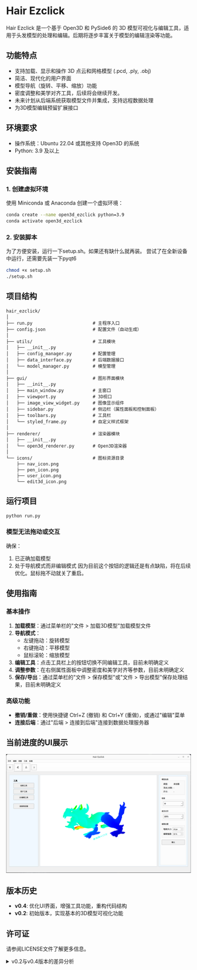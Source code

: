 # Hair Ezclick

Hair Ezclick 是一个基于 Open3D 和 PySide6 的 3D 模型可视化与编辑工具，适用于头发模型的处理和编辑。后期将逐步丰富关于模型的编辑渲染等功能。
## 功能特点

- 支持加载、显示和操作 3D 点云和网格模型 (.pcd, .ply, .obj)
- 简洁、现代化的用户界面
- 模型导航（旋转、平移、缩放）功能
- 密度调整和美学对齐工具，后续将会继续开发。
- 未来计划从后端系统获取模型文件并集成，支持远程数据处理
- 为3D模型编辑预留扩展接口

## 环境要求

- 操作系统：Ubuntu 22.04 或其他支持 Open3D 的系统
- Python: 3.9 及以上

## 安装指南

### 1. 创建虚拟环境

使用 Miniconda 或 Anaconda 创建一个虚拟环境：

```bash
conda create --name open3d_ezclick python=3.9
conda activate open3d_ezclick
```


### 2. 安装脚本
为了方便安装，运行一下setup.sh。如果还有缺什么就再装。
尝试了在全新设备中运行，还需要先装一下pyqt6
```bash
chmod +x setup.sh
./setup.sh
```

## 项目结构

```
hair_ezclick/
│
├── run.py                       # 主程序入口
├── config.json                  # 配置文件（自动生成）
│
├── utils/                       # 工具模块
│   ├── __init__.py
│   ├── config_manager.py        # 配置管理
│   ├── data_interface.py        # 后端数据接口
│   └── model_manager.py         # 模型管理
│
├── gui/                         # 图形界面模块
│   ├── __init__.py
│   ├── main_window.py           # 主窗口
│   ├── viewport.py              # 3D视口
│   ├── image_view_widget.py     # 图像显示组件
│   ├── sidebar.py               # 侧边栏（属性面板和控制面板）
│   ├── toolbars.py              # 工具栏
│   └── styled_frame.py          # 自定义样式框架
│
├── renderer/                    # 渲染器模块
│   ├── __init__.py
│   └── open3d_renderer.py       # Open3D渲染器
│
└── icons/                       # 图标资源目录
    ├── nav_icon.png
    ├── pen_icon.png
    ├── user_icon.png
    └── edit3d_icon.png
```

## 运行项目

```bash
python run.py
```

### 模型无法拖动或交互

确保：
1. 已正确加载模型
2. 处于导航模式而非编辑模式
因为目前这个按钮的逻辑还是有点缺陷，将在后续优化。鼠标拖不动就关了重启。

## 使用指南

### 基本操作

1. **加载模型**：通过菜单栏的"文件 > 加载3D模型"加载模型文件
2. **导航模式**：
   - 左键拖动：旋转模型
   - 右键拖动：平移模型
   - 鼠标滚轮：缩放模型
3. **编辑工具**：点击工具栏上的按钮切换不同编辑工具，目前未明确定义
4. **调整参数**：在右侧属性面板中调整密度和美学对齐等参数，目前未明确定义
5. **保存/导出**：通过菜单栏的"文件 > 保存模型"或"文件 > 导出模型"保存处理结果，目前未明确定义

### 高级功能

- **撤销/重做**：使用快捷键 Ctrl+Z (撤销) 和 Ctrl+Y (重做)，或通过"编辑"菜单
- **连接后端**：通过"后端 > 连接到后端"连接到数据处理服务器


## 当前进度的UI展示

![应用程序截图](readme/image99.png)

## 版本历史

- **v0.4**: 优化UI界面，增强工具功能，重构代码结构
- **v0.2**: 初始版本，实现基本的3D模型可视化功能

## 许可证

请参阅LICENSE文件了解更多信息。


<details>
  <summary>v0.2与v0.4版本的差异分析</summary>
最终效果：
![alt text](readme/image.png)

最终的效果如下，但是现在没有办法解析选定3D文件。
![alt text](readme/image-1.png)

我进一步的优化了代码，并且优化了UI界面的设计。
![alt text](readme/image-3.png)

通过对比这两者的差异
为什么离屏渲染方法能正常工作
这种方法主要有以下优点：

避免 OpenGL 上下文冲突：Open3D 和 Qt 各自使用自己的 OpenGL 上下文，不会互相干扰。
清晰的渲染流程：

Open3D 在不可见窗口中渲染
通过 capture_screen_float_buffer() 获取渲染结果
将结果转为图像显示在 Qt 界面上


更新机制：使用 QTimer 定期触发渲染更新，保证画面持续刷新。
信号-槽连接：使用 Qt 的信号-槽机制传递渲染结果，结构清晰。

QOpenGLWidget 方法不能正常工作
最初的代码尝试通过继承 QOpenGLWidget 来集成 Open3D，这种方法存在几个问题：

窗口重复创建：
pythonCopy# 在构造函数中创建一次
self.vis.create_window(window_name="Open3D Viewer", width=640, height=480, visible=False)

在 initializeGL 中又创建一次
self.vis.create_window(window_name="Open3D Window", width=640, height=480, visible=True)
Open3D 的 Visualizer 通常只应该创建一个窗口。
OpenGL 上下文竞争：

Qt 的 QOpenGLWidget 会创建并管理自己的 OpenGL 上下文
Open3D 的 Visualizer 也会创建并管理自己的 OpenGL 上下文
这两者会相互冲突，导致渲染问题


渲染同步问题：没有明确的机制来同步 Qt 和 Open3D 的渲染循环，可能导致渲染时机问题。
资源管理问题：没有明确的清理机制，可能导致资源泄漏。

Qt 应用中集成 Open3D 渲染，离屏渲染方法是合适的就目前的情况，这种方法：

保持两个框架的独立性
避免 OpenGL 上下文冲突
通过图像传输来连接两个系统
提供清晰的渲染更新机制

这种方法虽然多了一步**将渲染结果转换为图像的过程**，但避免了许多复杂的底层 OpenGL 上下文管理问题，是更稳定可靠的解决方案。


进一步封装了整体的结构，区分开各个功能模块。
新增了工具窗口。
![alt text](readme/image99.png)
